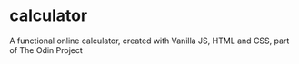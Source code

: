 # calculator

A functional online calculator, created with Vanilla JS, HTML and CSS, part of The Odin Project  
